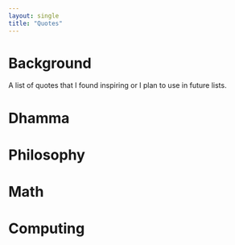 ```yaml
---
layout: single 
title: "Quotes"
---
```

# Background

A list of quotes that I found inspiring or I plan to use in future lists.


# Dhamma

# Philosophy

# Math

# Computing
